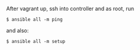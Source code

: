 
After vagrant up, ssh into controller and as root, run 

```
$ ansible all -m ping
```

and also:

```
$ ansible all -m setup
```
